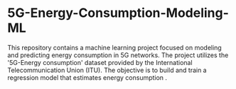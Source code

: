 # 5G-Energy-Consumption-Modeling-ML
This repository contains a machine learning project focused on modeling and predicting energy consumption in 5G networks. The project utilizes the '5G-Energy consumption' dataset provided by the International Telecommunication Union (ITU). The objective is to build and train a regression model that estimates energy consumption .
